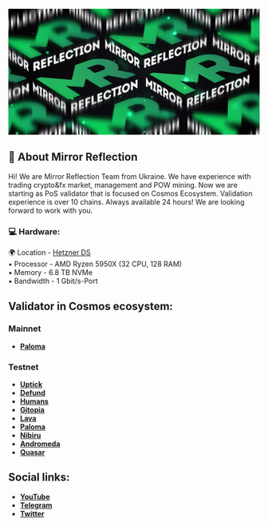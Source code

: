 ![banner](https://raw.githubusercontent.com/MirrorReflectionTeam/MirrorReflectionTeam/main/MR_banner.jpg)
## 🚀 About Mirror Reflection

Hi! We are Mirror Reflection Team from Ukraine. We have experience with trading crypto&fx market, management and POW mining. Now we are starting as PoS validator that is focused on Cosmos Ecosystem. Validation experience is over 10 chains. Always available 24 hours!
We are looking forward to work with you.

### :computer: Hardware:
:earth_africa: Location - [Hetzner DS](https://www.hetzner.com/dedicated-rootserver/ax101)  
:black_small_square: Processor - AMD Ryzen 5950X (32 CPU, 128 RAM)  
:black_small_square: Memory - 6.8 TB NVMe  
:black_small_square: Bandwidth - 1 Gbit/s-Port

## Validator in Cosmos ecosystem:

### Mainnet
* **[Paloma](https://paloma.explorers.guru/validator/palomavaloper13cfxrvldlpxdhn8mq9ydm3syyshddruzu9r86y)**

### Testnet 
* **[Uptick](https://uptick.explorers.guru/validator/uptickvaloper1urrht6c4qrmrxm3n7mj3q9phvfldfn69r6axr5)**
* **[Defund](https://defund.explorers.guru/validator/defundvaloper1v0emcp5u268etyz34x5wqdzzzuu33hsxycrgzr)**
* **[Humans](https://humans.explorers.guru/validator/humanvaloper1s7vqhlesgtfr5a85pedxquctsc9j2zs2ufgwk7)**
* **[Gitopia](https://gitopia.explorers.guru/validator/gitopiavaloper10rm952fn4e37apwr7eadr6h2n3z527yucj2hae)**
* **[Lava](https://lava.explorers.guru/validator/lava@valoper1c9e9ntwz2g6sxe5g00z0vgxp9yfqkrfe8fgzua)**
* **[Paloma](https://explorer.mcbnode.online/paloma-test/staking/palomavaloper13cfxrvldlpxdhn8mq9ydm3syyshddruzu9r86y)**
* **[Nibiru](https://nibiru.explorers.guru/validator/nibivaloper1k8jxnyt7tzlg98z7aqv4ydu3e85557yug63z5s)**
* **[Andromeda](https://andromeda.explorers.guru/validator/andrvaloper187qg8np6zngwpsdmguf3jxwdj5hdwmh7v7awce)**
* **[Quasar](https://quasar.explorers.guru/validator/quasarvaloper1a9nr78hgx86eqahrsu2as3hexnh3224j0e83hu)**

## Social links:
* **[YouTube](https://www.youtube.com/@mirrorreflection)**
* **[Telegram](https://t.me/MirrorReflectionFarming)**
* **[Twitter](https://twitter.com/MirrorRefTeam)**

<img src="https://komarev.com/ghpvc/?username=your-github-MirrorReflectionTeam&style=flat-square&color=blue" alt=""/>
